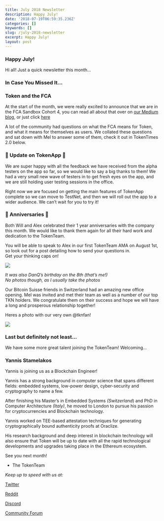 ```yaml
---
title: July 2018 Newsletter
description: Happy July!
date: '2018-07-19T06:59:35.236Z'
categories: []
keywords: []
slug: /july-2018-newsletter
excerpt: Happy July!
layout: post
---
```


### Happy July!

Hi all! Just a quick newsletter this month…

### **In Case You Missed It…**

### **Token and the FCA**

At the start of the month, we were really excited to announce that we are in the FCA Sandbox Cohort 4, you can read all about that over on [our Medium blog](https://medium.com/@TokenCard), or just click [here](https://medium.com/@TokenCard/tokencard-included-in-cohort-4-of-the-fca-sandbox-86bb9d3ceacd)

A lot of the community had questions on what the FCA means for Token, and what it means for themselves as users. We collated these questions and sat down with Mel to answer some of them, check it out in TokenTimes 2.0 below.

### 📱 Update on TokenApp 📱

We are super happy with all the feedback we have received from the alpha testers on the app so far, so we would like to say a big thanks to them! We had a very small new wave of testers in to get fresh eyes on the app, and we are still holding user testing sessions in the office.

Right now we are focused on getting the main features of TokenApp complete so we can move to TestNet, and then we will roll out the app to a wider audience. We can’t wait for you to try it!

### 🎉 Anniversaries 🎉

Both Will and Alex celebrated their 1 year anniversaries with the company this month. We would like to thank them again for all their hard work and dedication to the TokenTeam.

You will be able to speak to Alex in our first TokenTeam AMA on August 1st, so look out for a post detailing how to send your questions in.  
Get your thinking caps on!

![](/images/1__ulqnq0____L2SSiYmHVDRk6g.png)

_It was also DanQ’s birthday on the 8th (that’s me!)  
No photos though, as I usually take the photos_

Our Bitcoin Suisse friends in Switzerland had an amazing new office opening. Mel was invited and met their team as well as a number of our top TKN holders. We congratulate them on their success and hope we will have a long and prosperous relationship together!

Heres a photo with our very own @tknfan!

![](/images/1__YE9vruGCXUUOlS08N____eUA.png)

### Last but definitely not least…

We have some more great talent joining the TokenTeam! Welcoming…

### **Yannis Stamelakos**

Yannis is joining us as a Blockchain Engineer!

Yannis has a strong background in computer science that spans different fields: embedded systems, low-power design, cyber-security and cryptography to name a few.

After finishing his Master’s in Embedded Systems _(Switzerland_) and PhD in Computer Architecture _(Italy)_, he moved to London to pursue his passion for cryptocurrencies and Blockchain technology.

Yannis worked on TEE-based attestation techniques for generating cryptographically bound authenticity proofs at Oraclize.

His research background and deep interest in blockchain technology will also ensure that Token will be up to date with all the rapid technological developments and upgrades taking place in the Ethereum ecosystem.

See you next month!

*   The TokenTeam

_Keep up to speed with us at:_

[Twitter](https://twitter.com/tokencard_io)

[Reddit](https://www.reddit.com/r/TokenCard/)

[Discord](https://discord.gg/WKRmkT4)

[Community Forum](https://community.tokencard.io/)